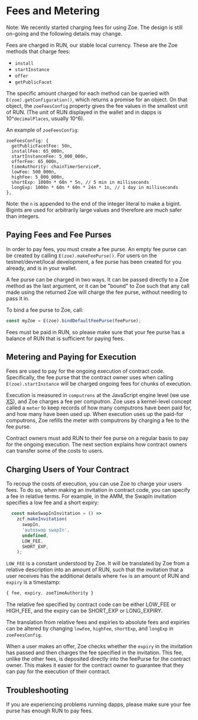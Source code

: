 # Fees and Metering

Note: We recently started charging fees for using Zoe. The design is still
on-going and the following details may change.

Fees are charged in
RUN, our stable local currency. These are the Zoe methods that charge
fees:

* `install`
* `startInstance`
* `offer`
* `getPublicFacet`

The specific amount charged for each method can be queried with
`E(zoe).getConfiguration()`, which returns a promise for an object. On
that object, the `zoeFeesConfig` property gives the fee values in the
smallest unit of RUN. 
(The unit of RUN displayed in the wallet and in dapps is
10^`decimalPlaces`, usually 10^6).

An example of `zoeFeesConfig`:
```
zoeFeesConfig: {
  getPublicFacetFee: 50n,
  installFee: 65_000n,
  startInstanceFee: 5_000_000n,
  offerFee: 65_000n,
  timeAuthority: chainTimerServiceP,
  lowFee: 500_000n,
  highFee: 5_000_000n,
  shortExp: 1000n * 60n * 5n, // 5 min in milliseconds
  longExp: 1000n * 60n * 60n * 24n * 1n, // 1 day in milliseconds
},
```
Note: the `n` is appended to the end of the integer literal to make a
bigint. Bigints are used for arbitrarily large values and therefore
are much safer
than integers.

## Paying Fees and Fee Purses

In order to pay fees, you must create a fee purse. An empty fee purse can be
created by calling `E(zoe).makeFeePurse()`. For users on the
testnet/devnet/local development, a fee purse has been created for you
already, and is in your wallet.

A fee purse can be charged in two ways. It can be passed directly to
a Zoe method as the last argument, or it can be "bound" to Zoe such
that any call made using the returned Zoe will charge the fee purse,
without needing to pass it in.

To bind a fee purse to Zoe, call:

```js
const myZoe = E(zoe).bindDefaultFeePurse(feePurse);
```

Fees must be paid in RUN, so please make sure that your fee purse has
a balance of RUN that is sufficient for paying fees.

## Metering and Paying for Execution

Fees are used to pay for the ongoing execution of contract code.
Specifically, the fee purse that the contract owner uses when calling
`E(zoe).startInstance` will be charged ongoing fees for chunks of execution.

Execution is measured in `computrons` at the JavaScript engine level
(we use [XS](https://github.com/Moddable-OpenSource/moddable#modern-software-development-for-microcontrollers)),
and Zoe charges a fee per computron. Zoe uses a kernel-level
concept called a `meter` to keep records of how many computrons have
been paid for, and how many have been used up. When execution uses up
the paid-for computrons, Zoe refills the
meter with computrons by charging a fee to the fee purse.

Contract owners must add RUN to their fee purse on a regular basis to pay for the ongoing
execution. The next section explains how contract owners can transfer
some of the costs to users.

## Charging Users of Your Contract

To recoup the costs of execution, you can use Zoe to charge your users
fees. To do so, when making an invitation in contract code, you can
specify a fee in relative terms. For example, in the AMM, the SwapIn
invitation specifies a low fee and a short expiry:

```js
  const makeSwapInInvitation = () =>
    zcf.makeInvitation(
      swapIn,
      'autoswap swapIn',
      undefined,
      LOW_FEE,
      SHORT_EXP,
    );
```

`LOW_FEE` is a constant understood by Zoe. It will be translated by
Zoe from a relative description into an amount of RUN, such that the
invitation that a user receives has the additional details where `fee`
is an amount of RUN and `expiry` is a timestamp:

```js
{ fee, expiry, zoeTimeAuthority }
```

The relative fee specified by contract code can be either LOW_FEE or
HIGH_FEE, and the expiry can be SHORT_EXP or LONG_EXPIRY. 

The translation from relative fees and expiries to absolute fees and
expiries can be altered by changing `lowFee`,
`highFee`, `shortExp`, and `longExp` in `zoeFeesConfig`.

When a user makes an offer, Zoe checks whether the `expiry` in the
invitation has passed and then charges the fee specified in the invitation. This fee,
unlike the other fees, is deposited directly into the feePurse for the
contract owner. This makes it easier for the contract owner to
guarantee that they can pay for the execution of their contract.

## Troubleshooting

If you are experiencing problems running
dapps, please make sure your fee purse has enough RUN to pay fees.